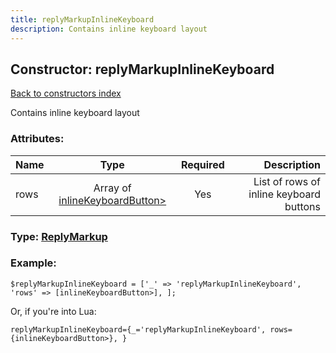 ```yaml
---
title: replyMarkupInlineKeyboard
description: Contains inline keyboard layout
---
```

## Constructor: replyMarkupInlineKeyboard  
[Back to constructors index](index.md)



Contains inline keyboard layout

### Attributes:

| Name     |    Type       | Required | Description |
|----------|:-------------:|:--------:|------------:|
|rows|Array of [inlineKeyboardButton>](../constructors/inlineKeyboardButton>.md) | Yes|List of rows of inline keyboard buttons|



### Type: [ReplyMarkup](../types/ReplyMarkup.md)


### Example:

```
$replyMarkupInlineKeyboard = ['_' => 'replyMarkupInlineKeyboard', 'rows' => [inlineKeyboardButton>], ];
```  

Or, if you're into Lua:  


```
replyMarkupInlineKeyboard={_='replyMarkupInlineKeyboard', rows={inlineKeyboardButton>}, }

```


